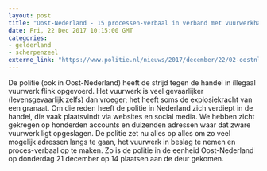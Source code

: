 ```yaml
---
layout: post
title: "Oost-Nederland - 15 processen-verbaal in verband met vuurwerkhandel via websites"
date: Fri, 22 Dec 2017 10:15:00 GMT
categories: 
- gelderland 
- scherpenzeel 
externe_link: "https://www.politie.nl/nieuws/2017/december/22/02-oostnl-vuurwerk.html"
---
```


De politie (ook in Oost-Nederland) heeft de strijd tegen de handel in illegaal vuurwerk flink opgevoerd. Het vuurwerk is veel gevaarlijker (levensgevaarlijk zelfs) dan vroeger; het heeft soms de explosiekracht van een granaat. Om die reden heeft de politie in Nederland zich verdiept in de handel, die vaak plaatsvindt via websites en social media. We hebben zicht gekregen op honderden accounts en duizenden adressen waar dat zware vuurwerk ligt opgeslagen. De politie zet nu alles op alles om zo veel mogelijk adressen langs te gaan, het vuurwerk in beslag te nemen en proces-verbaal op te maken. Zo is de politie in de eenheid Oost-Nederland op donderdag 21 december op 14 plaatsen aan de deur gekomen.

